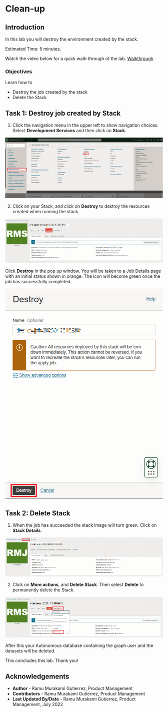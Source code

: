 # Clean-up

## Introduction

In this lab you will destroy the environment created by the stack.

Estimated Time: 5 minutes.

Watch the video below for a quick walk-through of the lab. 
[Walkthrough](videohub:1_cnecear0)

### Objectives

Learn how to
- Destroy the job created by the stack
- Delete the Stack

## Task 1: Destroy job created by Stack

1. Click the navigation menu in the upper left to show navigation choices. Select **Development Services** and then click on **Stack**.

  ![Steps on how to get to Stack in the OCI navigation menu](./images/stack-in-oci.png "")

2. Click on your Stack, and click on **Destroy** to destroy the resources created when running the stack.

  ![Shows how to destroy the stack](./images/destroy-stack.png "")

  Click **Destroy** in the pop up window. You will be taken to a Job Details page with an initial status shown in orange. The icon will become green once the job has successfully completed.

  ![Shows how to destroy the stack final step](./images/destroy-final.png "")

## Task 2: Delete Stack

1. When the job has succeeded the stack image will turn green. Click on **Stack Details**.

  ![How to get back to Stack Details](./images/stack-details.png "")

2. Click on **More actions**, and **Delete Stack**. Then select **Delete** to permanently delete the Stack.

  ![Steps on how to delete Stack](./images/delete-stack.png "")

  After this your Autonomous database containing the graph user and the datasets will be deleted.

This concludes this lab. Thank you!

## Acknowledgements
* **Author** - Ramu Murakami Gutierrez, Product Management
* **Contributors** - Ramu Murakami Gutierrez, Product Management
* **Last Updated By/Date** - Ramu Murakami Gutierrez, Product Management, July 2022    
